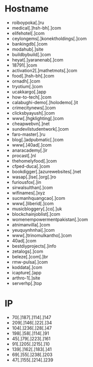 # Hostname
- roiboypoka[.]ru
- medical[.]hsh-bh[.]com
- elifehotel[.]com
- ceylongems[.]konektholdings[.]com
- bankingdb[.]com
- modahub[.]site
- buildbybuild[.]com
- heyat[.]yaranenab[.]com
- 18791[.]com
- activation2[.]mathetmots[.]com
- food[.]hsh-bh[.]com
- ornadh[.]com
- tryotium[.]com
- ucakkargo[.]app
- how-to-tech[.]com
- calabughi-demo[.]holodemo[.]it
- crimecitynews[.]com
- clicksbyayush[.]com
- www[.]hgklighting[.]com
- cheapwebvn[.]net
- sundevilstudentwork[.]com
- faro-master[.]ru
- blog[.]adpubmatic[.]com
- www[.]40ad[.]com
- anaracademy[.]ir
- procast[.]nl
- thehomelyfood[.]com
- cfped-duca[.]com
- bookdigger[.]azurewebsites[.]net
- wasap[.]lse[.]org[.]ro
- furiousfox[.]in
- sirwalsulthan[.]com
- wifinames[.]xyz
- sucmanhquangcao[.]com
- www[.]liberid[.]com
- musicbloggery[.]co[.]uk
- blockchainjoblist[.]com
- womenempowermentpakistan[.]com
- atnimanvilla[.]com
- yeuquynhnhai[.]com
- www[.]trinomulkantho[.]com
- 40ad[.]com
- bestdiyprojects[.]info
- zetalogs[.]com
- beleze[.]com[.]br
- rmw-pulsa[.]com
- koddata[.]com
- icapture[.]app
- arthro-1[.]site
- serverhp[.]top


# IP
- 70[.]187[.]114[.]147
- 209[.]146[.]22[.]34
- 104[.]236[.]28[.]47
- 198[.]58[.]114[.]91
- 45[.]79[.]223[.]161
- 91[.]205[.]215[.]10
- 139[.]162[.]183[.]41
- 69[.]55[.]238[.]203
- 47[.]155[.]214[.]239
